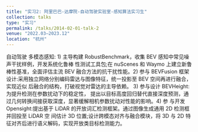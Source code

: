 ```yaml
---
title: "实习2: 阿里巴巴-达摩院-自动驾驶实验室-感知算法实习生"
collection: talks
type: "实习"
permalink: /talks/2014-02-01-talk-2
venue: "2022.03–2023.12"
location: "杭州"
---
```


自动驾驶 多模态感知: 1) 主导构建 RobustBenchmark，收集 BEV 感知中常见噪声干扰样例，开发系统化鲁棒 性测试工具包;在 nuScenes 和 Waymo 上建立新鲁棒性基准，全面评估主流 BEV 融合方法的抗干扰性能。2) 参与 BEVFusion 框架设计:采用独立网络分别编码雷达与图像特征，统一投影至 BEV 空间再进行融合，实现近似 后融合的结构，打破视觉对雷达的主导依赖。 3) 参与设计 BEVHeight:为提升检测在参数扰动下的稳定性， 提出以目标高度回归替代直接深度预测，通过几何转换间接获取深度，显著缓解相机参数扰动对性能的影响。4) 参 与开发 Opensight:提出基于 LiDAR 的开放词汇检测框架。通过图像生成通用 2D 检测框并回投至 LiDAR 空 间估计 3D 位置;设计跨模态对齐与融合模块，将 3D 与 2D 特征对齐后进行语义解码，实现开放类目标检测能力。
